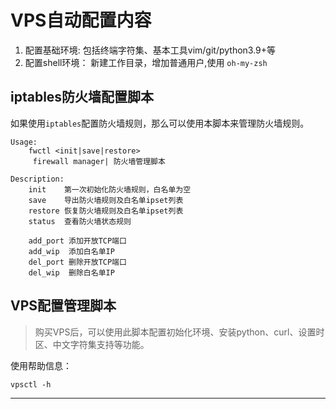 # VPS自动配置内容

1. 配置基础环境: 包括终端字符集、基本工具vim/git/python3.9+等
2. 配置shell环境： 新建工作目录，增加普通用户,使用 `oh-my-zsh`


## iptables防火墙配置脚本

如果使用`iptables`配置防火墙规则，那么可以使用本脚本来管理防火墙规则。


```
Usage:
    fwctl <init|save|restore>
     firewall manager| 防火墙管理脚本

Description:
    init    第一次初始化防火墙规则，白名单为空
    save    导出防火墙规则及白名单ipset列表
    restore 恢复防火墙规则及白名单ipset列表
    status  查看防火墙状态规则

    add_port 添加开放TCP端口 
    add_wip  添加白名单IP
    del_port 删除开放TCP端口 
    del_wip  删除白名单IP

```


## VPS配置管理脚本
> 购买VPS后，可以使用此脚本配置初始化环境、安装python、curl、设置时区、中文字符集支持等功能。

使用帮助信息：

```
vpsctl -h
```


---
